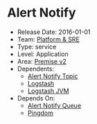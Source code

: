 # Alert Notify
* Release Date: 2016-01-01
* Team: [Platform & SRE](../teams/platform.md)
* Type: service
* Level: Application
* Area: [Premise v2](../areas/v2.png)
* Dependents:
  * [Alert Notify Topic](alert-notify-topic.md)
  * [Logstash](logstash.md)
  * [Logstash JVM](logstash-jvm.md)
* Depends On:
  * [Alert Notify Queue](alert-notify-queue.md)
  * [Pingdom](pingdom.md)
